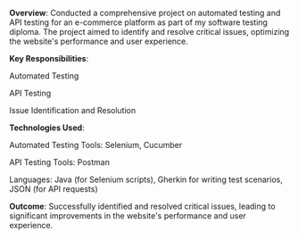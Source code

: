 **Overview**: Conducted a comprehensive project on automated testing and API testing for an e-commerce platform as part of my software testing diploma. The project aimed to identify and resolve critical issues, optimizing the website's performance and user experience.

**Key Responsibilities**:





Automated Testing



API Testing



Issue Identification and Resolution

**Technologies Used**:





Automated Testing Tools: Selenium, Cucumber



API Testing Tools: Postman



Languages: Java (for Selenium scripts), Gherkin for writing test scenarios, JSON (for API requests)

**Outcome**: Successfully identified and resolved critical issues, leading to significant improvements in the website's performance and user experience.
